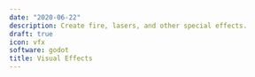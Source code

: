 ```yaml
---
date: "2020-06-22"
description: Create fire, lasers, and other special effects.
draft: true
icon: vfx
software: godot
title: Visual Effects
---
```

